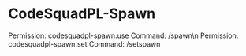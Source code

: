 # CodeSquadPL-Spawn
Permission: codesquadpl-spawn.use Command: /spawn\n
Permission: codesquadpl-spawn.set Command: /setspawn

